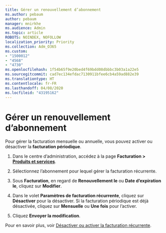 ```yaml
---
title: Gérer un renouvellement d’abonnement
ms.author: pebaum
author: pebaum
manager: mnirkhe
ms.audience: Admin
ms.topic: article
ROBOTS: NOINDEX, NOFOLLOW
localization_priority: Priority
ms.collection: Adm_O365
ms.custom:
- "1500012"
- "4568"
- "4730"
ms.openlocfilehash: 1f54b65f9e20bed4f69bdd08dbbbc3b03a1a22e5
ms.sourcegitcommit: cad7ec134efdac7130911bfee6cb4a59ad882e39
ms.translationtype: HT
ms.contentlocale: fr-FR
ms.lasthandoff: 04/08/2020
ms.locfileid: "43195162"
---
```

# <a name="manage-subscription-renewal"></a>Gérer un renouvellement d’abonnement

Pour gérer la facturation mensuelle ou annuelle, vous pouvez activer ou désactiver la **facturation périodique**.

1. Dans le centre d’administration, accédez à la page **Facturation > [Produits et services](https://go.microsoft.com/fwlink/p/?linkid=842054)**.

2. Sélectionnez l’abonnement pour lequel gérer la facturation récurrente.

3. Sous **Facturation**, en regard de **Renouvellement le** ou **Date d’expiration le**, cliquez sur **Modifier**.

4. Dans le volet **Paramètres de facturation récurrente**, cliquez sur **Désactiver** pour la désactiver. Si la facturation périodique est déjà désactivée, cliquez sur **Mensuelle** ou **Une fois** pour l’activer.

5. Cliquez **Envoyer la modification**.

Pour en savoir plus, voir [Désactiver ou activer la facturation récurrente](https://docs.microsoft.com/office365/admin/subscriptions-and-billing/renew-your-subscription#turn-recurring-billing-off-or-on).
